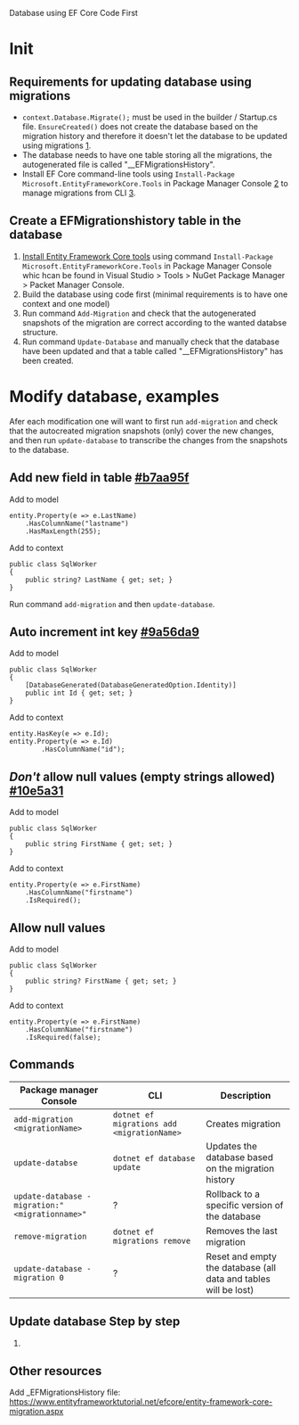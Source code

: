Database using EF Core Code First
# Init

## Requirements for updating database using migrations
- ```context.Database.Migrate();``` must be used in the builder / Startup.cs file. ```EnsureCreated()``` does not create the database based on the migration history and therefore it doesn't let the database to be updated using migrations [1].
- The database needs to have one table storing all the migrations, the autogenerated file is called "__EFMigrationsHistory".
- Install EF Core command-line tools using `Install-Package Microsoft.EntityFrameworkCore.Tools` in Package Manager Console [2] to manage migrations from CLI [3].

[1]: https://stackoverflow.com/questions/38238043/how-and-where-to-call-database-ensurecreated-and-database-migrate
[2]: https://docs.microsoft.com/en-us/ef/core/cli/powershell
[3]: https://docs.microsoft.com/en-us/ef/core/managing-schemas/migrations/managing?tabs=vs

## Create a EFMigrationshistory table in the database
1. <a href="https://docs.microsoft.com/en-us/ef/core/cli/powershell">Install Entity Framework Core tools</a> using command `Install-Package Microsoft.EntityFrameworkCore.Tools` in Package Manager Console whic hcan be found in Visual Studio > Tools > NuGet Package Manager > Packet Manager Console.
2. Build the database using code first (minimal requirements is to have one context and one model)
3. Run command `Add-Migration` and check that the autogenerated snapshots of the migration are correct according to the wanted databse structure.
4. Run command `Update-Database` and manually check that the database have been updated and that a table called "__EFMigrationsHistory" has been created.

# Modify database, examples
Afer each modification one will want to first run `add-migration` and check that the autocreated migration snapshots (only) cover the new changes, and then run `update-database` to transcribe the changes from the snapshots to the database.

## Add new field in table [#b7aa95f](https://github.com/a20sarle/EntityFrameworkExample/commit/b7aa95f507e6717d8affd88bf140709d7741ad30) 
Add to model
```
entity.Property(e => e.LastName)
    .HasColumnName("lastname")
    .HasMaxLength(255);
```
Add to context
```
public class SqlWorker
{
    public string? LastName { get; set; }
}
```
Run command `add-migration` and then `update-database`.

## Auto increment int key [#9a56da9](https://github.com/a20sarle/EntityFrameworkExample/commit/9a56da9faa55c38fa264132ff53341228a344845) 
Add to model
```
public class SqlWorker
{
    [DatabaseGenerated(DatabaseGeneratedOption.Identity)]
    public int Id { get; set; }
}
```
Add to context
```
entity.HasKey(e => e.Id);
entity.Property(e => e.Id)
        .HasColumnName("id");
```
## _Don't_ allow null values (empty strings allowed) [#10e5a31](https://github.com/a20sarle/EntityFrameworkExample/commit/10e5a31f323455afc4b1f2d270c5e349a7feca6b)
Add to model
```
public class SqlWorker
{
    public string FirstName { get; set; }
}
```
Add to context
```
entity.Property(e => e.FirstName)
    .HasColumnName("firstname")
    .IsRequired();
```

## Allow null values
Add to model
```
public class SqlWorker
{
    public string? FirstName { get; set; }
}
```
Add to context
```
entity.Property(e => e.FirstName)
    .HasColumnName("firstname")
    .IsRequired(false);
```


## Commands

Package manager Console                             | CLI                                        | Description
------------------------------                      | -----------------------------------------  | ----------------------
`add-migration <migrationName>`                     | `dotnet ef migrations add <migrationName>` | Creates migration
`update-databse`                                    | `dotnet ef database update`                | Updates the database based on the migration history
`update-database -migration:"<migrationname>"`      | ?                                          | Rollback to a specific version of the database 
`remove-migration`                                  | `dotnet ef migrations remove`              | Removes the last migration
`update-database -migration 0`                      | ?                                          | Reset and empty the database (all data and tables will be lost)


## Update database Step by step
1. 

## Other resources
Add _EFMigrationsHistory file: https://www.entityframeworktutorial.net/efcore/entity-framework-core-migration.aspx

